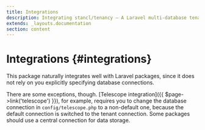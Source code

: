 ```yaml
---
title: Integrations
description: Integrating stancl/tenancy — A Laravel multi-database tenancy package that respects your code..
extends: _layouts.documentation
section: content
---
```


# Integrations {#integrations}

This package naturally integrates well with Laravel packages, since it does not rely on you explicitly specifying database connections.

There are some exceptions, though. [Telescope integration]({{ $page->link('telescope') }}), for example, requires you to change the database connection in `config/telescope.php` to a non-default one, because the default connection is switched to the tenant connection. Some packages should use a central connection for data storage.
